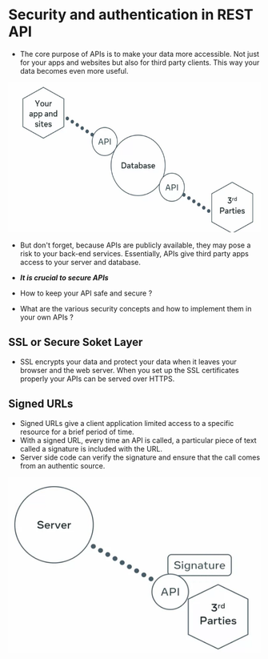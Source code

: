 
# Security and authentication in REST API
- The core purpose of APIs is to make your data more accessible. Not just for your apps and websites but also for third party clients. This way your data becomes even more useful.

<img src="./images/API_accessible.png" width="600" height="300" alt="Security">

- But don't forget, because APIs are publicly available, they may pose a risk to your back-end services. Essentially, APIs give third party apps access to your server and database.
- ***It is crucial to secure APIs*** 

- How to keep your API safe and secure ?
- What are the various security concepts and how to implement them in your own APIs ?

## SSL or Secure Soket Layer
- SSL encrypts your data and protect your data when it leaves your browser and the web server. When you set up the SSL certificates properly your APIs can be served over HTTPS.

## Signed URLs
- Signed URLs give a client application limited access to a specific resource for a brief period of time. 
- With a signed URL, every time an API is called, a particular piece of text called a signature is included with the URL.
- Server side code can verify the signature and ensure that the call comes from an authentic source.
<img src="./images/Signature.png" width="600" height="350" alt="Security">
